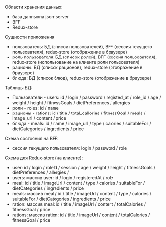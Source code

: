 Области хранения данных:

-   база данныхна json-server
-   BFF
-   Redux-store

Сущности приложения:

-   пользователь: БД (список пользователей), BFF (сессия текущего пользователя), redux-store (отображение в браузере)
-   роль пользователя: БД (список ролей), BFF (сессия пользователя), redux-store (использование на клиенте роли пользователя)
-   рационы: БД (список рационов), redux-store (отображение в браузере)
-   блюда: БД (список блюд), redux-store (отображение в браузере)

Таблицы БД:

-   Пользователи - users: id / login / password / registed_at / role_id / age / weight / height / fitnessGoals / dietPreferences / allergies 
-   роли - roles: id / name
-   рационы - rations: id / title / total_callories / fitnessGoal / meals / image_url / content / price
-   блюда - meals: id / name / image_url / type / calories / suitableFor / dietCategories / ingredients / price

Схема состояния на BFF:

-   сессия текущего пользователя: login / password / role

Схема для Redux-store (на клиенте):

-   user: id / login / roleId / session / age / weight / height / fitnessGoals / dietPreferences / allergies /
-   users: массив user: id / login / registeredAt / role
-   meal: id / title / imageUrl / content / type / calories / suitableFor / dietCategories / ingredients / price
-   meals: массив meal / id / title / imageUrl / content / type / calories / suitableFor / dietCategories / ingredients / price
-   ration: массив meal: id / title / imageUrl / content /  totalCalories / fitnessGoal / price
-   rations: массив ration: id / title / imageUrl / content /  totalCalories / fitnessGoal / price